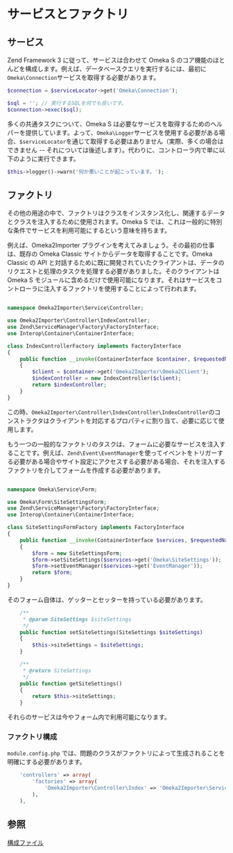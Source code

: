 # サービスとファクトリ

## サービス

Zend Framework 3 に従って、サービスは合わせて Omeka S のコア機能のほとんどを構成します。例えば、データベースクエリを実行するには、最初に`Omeka\Connection`サービスを取得する必要があります。

```php
$connection = $serviceLocator->get('Omeka\Connection');

$sql = ''; // 実行するSQLを何でも良いです。
$connection->exec($sql);
```

多くの共通タスクについて、Omeka S は必要なサービスを取得するためのヘルパーを提供しています。よって、`Omeka\Logger`サービスを使用する必要がある場合、`$serviceLocator`を通じて取得する必要はありません（実際、多くの場合はできません -- それについては後述します）。代わりに、コントローラ内で単に以下のように実行できます。

```php
$this->logger()->warn('何か悪いことが起こっています。');
```

## ファクトリ

その他の用途の中で、ファクトリはクラスをインスタンス化し、関連するデータとクラスを注入するために使用されます。Omeka S では、これは一般的に特別な条件でサービスを利用可能にするという意味を持ちます。

例えば、Omeka2Importer プラグインを考えてみましょう。その最初の仕事は、既存の Omeka Classic サイトからデータを取得することです。Omeka Classic の API と対話するために既に開発されていたクライアントは、データのリクエストと処理のタスクを処理する必要がありました。そのクライアントは Omeka S モジュールに含めるだけで使用可能になります。それはサービスをコントローラに注入するファクトリを使用することによって行われます。

```php

namespace Omeka2Importer\Service\Controller;

use Omeka2Importer\Controller\IndexController;
use Zend\ServiceManager\Factory\FactoryInterface;
use Interop\Container\ContainerInterface;

class IndexControllerFactory implements FactoryInterface
{
    public function __invoke(ContainerInterface $container, $requestedName, array $options = null)
    {
        $client = $container->get('Omeka2Importer\Omeka2Client');
        $indexController = new IndexController($client);
        return $indexController;
    }
}
```

この時、`Omeka2Importer\Controller\IndexController\IndexController`のコンストラクタはクライアントを対応するプロパティに割り当て、必要に応じて使用します。

もう一つの一般的なファクトリのタスクは、フォームに必要なサービスを注入することです。例えば、`Zend\Event\EventManager`を使ってイベントをトリガーする必要がある場合やサイト設定にアクセスする必要がある場合、それを注入するファクトリを介してフォームを作成する必要があります。

```php

namespace Omeka\Service\Form;

use Omeka\Form\SiteSettingsForm;
use Zend\ServiceManager\Factory\FactoryInterface;
use Interop\Container\ContainerInterface;

class SiteSettingsFormFactory implements FactoryInterface
{
    public function __invoke(ContainerInterface $services, $requestedName, array $options = null)
    {
        $form = new SiteSettingsForm;
        $form->setSiteSettings($services->get('Omeka\SiteSettings'));
        $form->setEventManager($services->get('EventManager'));
        return $form;
    }
}
```

そのフォーム自体は、ゲッターとセッターを持っている必要があります。

```php
    /**
     * @param SiteSettings $siteSettings
     */
    public function setSiteSettings(SiteSettings $siteSettings)
    {
        $this->siteSettings = $siteSettings;
    }

    /**
     * @return SiteSettings
     */
    public function getSiteSettings()
    {
        return $this->siteSettings;
    }
```

それらのサービスは今やフォーム内で利用可能になります。

### ファクトリ構成

`module.config.php` では、問題のクラスがファクトリによって生成されることを明確にする必要があります。

```php
    'controllers' => array(
        'factories' => array(
            'Omeka2Importer\Controller\Index' => 'Omeka2Importer\Service\Controller\IndexControllerFactory',
        ),
    ),
```

## 参照

[構成ファイル](index.md)
